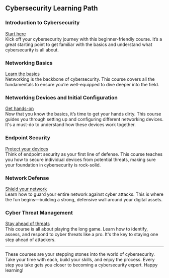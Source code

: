 ## Cybersecurity Learning Path

### Introduction to Cybersecurity
[Start here](https://skillsforall.com/course/introduction-to-cybersecurity?courseLang=en-US)  
Kick off your cybersecurity journey with this beginner-friendly course. It’s a great starting point to get familiar with the basics and understand what cybersecurity is all about.

### Networking Basics
[Learn the basics](https://skillsforall.com/course/networking-basics?courseLang=en-US)  
Networking is the backbone of cybersecurity. This course covers all the fundamentals to ensure you’re well-equipped to dive deeper into the field.

### Networking Devices and Initial Configuration
[Get hands-on](https://skillsforall.com/course/networking-devices-and-initial-configuration?courseLang=en-US)  
Now that you know the basics, it’s time to get your hands dirty. This course guides you through setting up and configuring different networking devices. It's a must-do to understand how these devices work together.

### Endpoint Security
[Protect your devices](https://skillsforall.com/course/endpoint-security?courseLang=en-US)  
Think of endpoint security as your first line of defense. This course teaches you how to secure individual devices from potential threats, making sure your foundation in cybersecurity is rock-solid.

### Network Defense
[Shield your network](https://skillsforall.com/course/network-defense?courseLang=en-US)  
Learn how to guard your entire network against cyber attacks. This is where the fun begins—building a strong, defensive wall around your digital assets.

### Cyber Threat Management
[Stay ahead of threats](https://skillsforall.com/course/cyber-threat-management?courseLang=en-US)  
This course is all about playing the long game. Learn how to identify, assess, and respond to cyber threats like a pro. It's the key to staying one step ahead of attackers.

---

These courses are your stepping stones into the world of cybersecurity. Take your time with each, build your skills, and enjoy the process. Every step you take gets you closer to becoming a cybersecurity expert. Happy learning!

